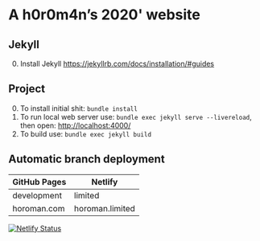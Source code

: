 # A h0r0m4n’s 2020' website

## Jekyll

0. Install Jekyll https://jekyllrb.com/docs/installation/#guides

## Project

0. To install initial shit: `bundle install`
1. To run local web server use: `bundle exec jekyll serve --livereload`, then open: <http://localhost:4000/>
2. To build use: `bundle exec jekyll build`

## Automatic branch deployment

| GitHub Pages | Netlify         |
| ------------ | --------------- |
| development  | limited         |
| horoman.com  | horoman.limited |

[![Netlify Status](https://api.netlify.com/api/v1/badges/247d4d07-0340-411f-be0c-e8bc4e2f3621/deploy-status)](https://app.netlify.com/sites/horoman/deploys)
